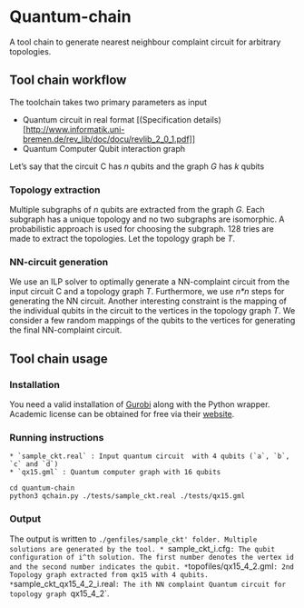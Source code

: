 # Quantum-chain

A tool chain to generate nearest neighbour complaint
circuit for arbitrary topologies.

## Tool chain workflow
The toolchain takes two primary parameters as input 
+ Quantum circuit in real format [(Specification details)[http://www.informatik.uni-bremen.de/rev_lib/doc/docu/revlib_2_0_1.pdf]]
+ Quantum Computer Qubit interaction graph 

Let’s say that the circuit C has _n_ qubits and the graph _G_ has _k_ qubits
### Topology extraction

Multiple subgraphs of _n_ qubits are extracted from the graph _G_. Each subgraph has a unique topology and no two subgraphs are isomorphic. A probabilistic approach is used for choosing the subgraph. 128 tries are made to extract the topologies.  Let the topology graph be _T_.

### NN-circuit generation
We use an ILP solver to optimally generate a NN-complaint circuit from the input circuit C and a topology graph _T_. Furthermore, we use _n*n_ steps for generating the NN circuit. Another interesting constraint is the mapping of the individual qubits in the circuit to the vertices in the
topology graph _T_. We consider a few random mappings of the qubits to the vertices for generating the
final NN-complaint circuit. 

## Tool chain usage 

### Installation
You need a valid installation of [Gurobi](https://www.gurobi.com/resource/starting-with-gurobi/) along with the Python wrapper. Academic license can be obtained for free via their [website](https://www.gurobi.com/academia/academic-program-and-licenses/).

### Running instructions
    
    * `sample_ckt.real` : Input quantum circuit  with 4 qubits (`a`, `b`, `c` and `d`)
    * `qx15.gml` : Quantum computer graph with 16 qubits
   
``` 
cd quantum-chain
python3 qchain.py ./tests/sample_ckt.real ./tests/qx15.gml 
```

### Output
The output is written to `./genfiles/sample_ckt' folder. Multiple solutions are generated by the tool.
    * `sample_ckt_i.cfg` : The qubit configuration of i^th solution. The first number denotes the vertex id and the second number indicates the qubit.
    * `topofiles/qx15_4_2.gml` : 2nd Topology graph extracted from qx15 with 4 qubits.
    * `sample_ckt_qx15_4_2_i.real`: The ith NN complaint Quantum circuit for topology graph `qx15_4_2`.



